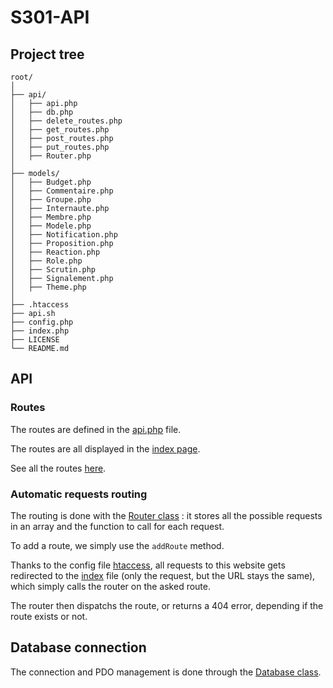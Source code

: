 # S301-API

## Project tree

```
root/
│
├── api/
│   ├── api.php
│   ├── db.php
│   ├── delete_routes.php
│   ├── get_routes.php
│   ├── post_routes.php
│   ├── put_routes.php
│   ├── Router.php
│
├── models/
│   ├── Budget.php
│   ├── Commentaire.php
│   ├── Groupe.php
│   ├── Internaute.php
│   ├── Membre.php
│   ├── Modele.php
│   ├── Notification.php
│   ├── Proposition.php
│   ├── Reaction.php
│   ├── Role.php
│   ├── Scrutin.php
│   ├── Signalement.php
│   ├── Theme.php
│
├── .htaccess
├── api.sh
├── config.php
├── index.php
├── LICENSE
└── README.md
```

## API

### Routes

The routes are defined in the [api.php](./api/api.php) file.

The routes are all displayed in the [index page](https://projets.iut-orsay.fr/prj-mmorich/S301-API).

See all the routes [here](./ROUTES.md).

### Automatic requests routing

The routing is done with the [Router class](./api/Router.php) : it stores all the possible requests in an array and the function to call for each request.

To add a route, we simply use the `addRoute` method.

Thanks to the config file [htaccess](./.htaccess), all requests to this website gets redirected to the [index](index.php) file (only the request, but the URL stays the same), which simply calls the router on the asked route.

The router then dispatchs the route, or returns a 404 error, depending if the route exists or not.


## Database connection

The connection and PDO management is done through the [Database class](./api/db.php).
